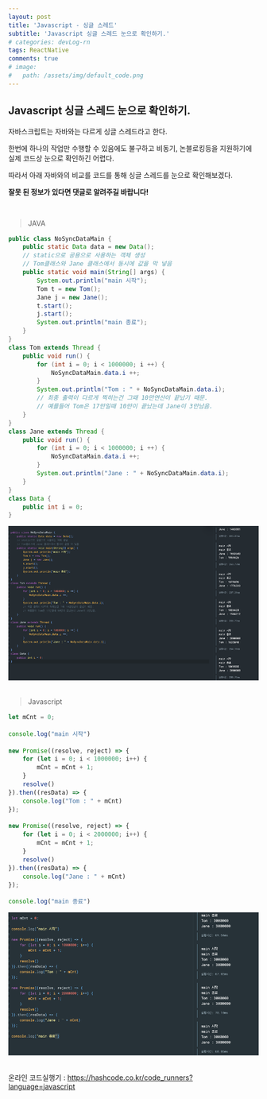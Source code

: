```yaml
---
layout: post
title: 'Javascript - 싱글 스레드'
subtitle: 'Javascript 싱글 스레드 눈으로 확인하기.'
# categories: devLog-rn
tags: ReactNative
comments: true
# image: 
#   path: /assets/img/default_code.png
---
```


## Javascript 싱글 스레드 눈으로 확인하기.

자바스크립트는 자바와는 다르게 싱글 스레드라고 한다.

한번에 하나의 작업만 수행할 수 있음에도 불구하고 비동기, 논블로킹등을 지원하기에 실제 코드상 눈으로 확인하긴 어렵다.

따라서 아래 자바와의 비교를 코드를 통해 싱글 스레드를 눈으로 확인해보겠다.

**잘못 된 정보가 있다면 댓글로 알려주길 바랍니다!**

<br/>
 

> JAVA

```java
public class NoSyncDataMain {
    public static Data data = new Data();
    // static으로 공용으로 사용하는 객체 생성
    // Tom클래스와 Jane 클래스에서 동시에 값을 막 넣음
    public static void main(String[] args) {
        System.out.println("main 시작");
        Tom t = new Tom();
        Jane j = new Jane();
        t.start();
        j.start();
        System.out.println("main 종료");
    }
}
class Tom extends Thread {
    public void run() {
        for (int i = 0; i < 1000000; i ++) {
            NoSyncDataMain.data.i ++;
        }
        System.out.println("Tom : " + NoSyncDataMain.data.i);
        // 최종 출력이 다르게 찍히는건 그때 10만연산이 끝났기 때문.
        // 예를들어 Tom은 17만일때 10만이 끝났는데 Jane이 3만남음.
    }
}
class Jane extends Thread {
    public void run() {
        for (int i = 0; i < 1000000; i ++) {
            NoSyncDataMain.data.i ++;
        }
        System.out.println("Jane : " + NoSyncDataMain.data.i);
    }
}
class Data {
    public int i = 0;
}
```

![Javascript test](/assets/img/post/99F9A74E5FA152002B.png)
<br/><br/>
 

> Javascript

```javascript
let mCnt = 0;

console.log("main 시작")

new Promise((resolve, reject) => {
    for (let i = 0; i < 1000000; i++) {
        mCnt = mCnt + 1;
    }
    resolve()
}).then((resData) => {
    console.log("Tom : " + mCnt)
});

new Promise((resolve, reject) => {
    for (let i = 0; i < 2000000; i++) {
        mCnt = mCnt + 1;
    }
    resolve()
}).then((resData) => {
    console.log("Jane : " + mCnt)
});

console.log("main 종료")
```

![Javascript test](/assets/img/post/997BD04E5FA152102A.png)
<br/><br/>
 

 

온라인 코드실행기 : https://hashcode.co.kr/code_runners?language=javascript